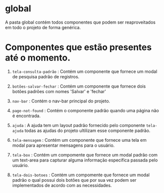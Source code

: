 # global

A pasta global contém todos componentes que podem ser reaproveitados em todo o projeto de forma genérica.

# Componentes que estão presentes até o momento.

   1. `tela-consulta-padrão` : Contém um componente que fornece um modal de pesquisa  padrão de registros. 
                               
   2. `botões-salvar-fechar` : Contém um componente que fornece dois botões padrões com nomes 'Salvar' e 'fechar' 

   3. `nav-bar` : Contém o nav-bar principal do projeto. 

   4. `page-not-found` : Contém o componente padrão quando uma página não é encontrada.

   5. `ajuda` : A ajuda tem um layout padrão fornecido pelo componente `tela-ajuda`
                todas as ajudas do projeto ultilizam esse componente padrão. 

   6. `tela-mensagem` : Contém um componente que fornece uma tela em modal para apresentar mensagens para o usuário.

   7. `tela-box` : Contém um compomente que fornece um modal padrão com um text-area para capturar alguma informação especifica passada pelo usuário.

   8. `tela-dois-botoes` : Contém um compomente que fornece um modal padrão o qual possui dois botões que
                           por sua vez podem ser implementados de acordo com as necessidades.

